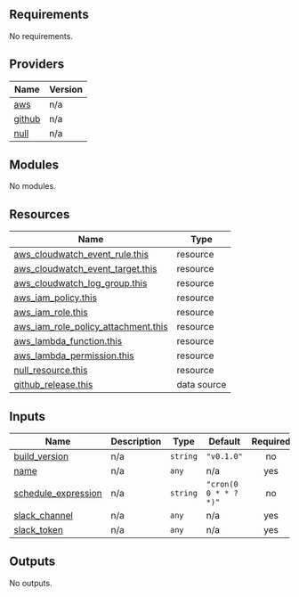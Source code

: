 ## Requirements

No requirements.

## Providers

| Name | Version |
|------|---------|
| <a name="provider_aws"></a> [aws](#provider\_aws) | n/a |
| <a name="provider_github"></a> [github](#provider\_github) | n/a |
| <a name="provider_null"></a> [null](#provider\_null) | n/a |

## Modules

No modules.

## Resources

| Name | Type |
|------|------|
| [aws_cloudwatch_event_rule.this](https://registry.terraform.io/providers/hashicorp/aws/latest/docs/resources/cloudwatch_event_rule) | resource |
| [aws_cloudwatch_event_target.this](https://registry.terraform.io/providers/hashicorp/aws/latest/docs/resources/cloudwatch_event_target) | resource |
| [aws_cloudwatch_log_group.this](https://registry.terraform.io/providers/hashicorp/aws/latest/docs/resources/cloudwatch_log_group) | resource |
| [aws_iam_policy.this](https://registry.terraform.io/providers/hashicorp/aws/latest/docs/resources/iam_policy) | resource |
| [aws_iam_role.this](https://registry.terraform.io/providers/hashicorp/aws/latest/docs/resources/iam_role) | resource |
| [aws_iam_role_policy_attachment.this](https://registry.terraform.io/providers/hashicorp/aws/latest/docs/resources/iam_role_policy_attachment) | resource |
| [aws_lambda_function.this](https://registry.terraform.io/providers/hashicorp/aws/latest/docs/resources/lambda_function) | resource |
| [aws_lambda_permission.this](https://registry.terraform.io/providers/hashicorp/aws/latest/docs/resources/lambda_permission) | resource |
| [null_resource.this](https://registry.terraform.io/providers/hashicorp/null/latest/docs/resources/resource) | resource |
| [github_release.this](https://registry.terraform.io/providers/hashicorp/github/latest/docs/data-sources/release) | data source |

## Inputs

| Name | Description | Type | Default | Required |
|------|-------------|------|---------|:--------:|
| <a name="input_build_version"></a> [build\_version](#input\_build\_version) | n/a | `string` | `"v0.1.0"` | no |
| <a name="input_name"></a> [name](#input\_name) | n/a | `any` | n/a | yes |
| <a name="input_schedule_expression"></a> [schedule\_expression](#input\_schedule\_expression) | n/a | `string` | `"cron(0 0 * * ? *)"` | no |
| <a name="input_slack_channel"></a> [slack\_channel](#input\_slack\_channel) | n/a | `any` | n/a | yes |
| <a name="input_slack_token"></a> [slack\_token](#input\_slack\_token) | n/a | `any` | n/a | yes |

## Outputs

No outputs.
